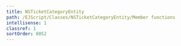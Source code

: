 ```yaml
---
title: NSTicketCategoryEntity
path: /EJScript/Classes/NSTicketCategoryEntity/Member functions
intellisense: 1
classref: 1
sortOrder: 8052
---
```





